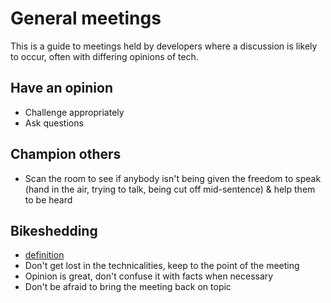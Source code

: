 # General meetings

This is a guide to meetings held by developers where a discussion is likely to occur, often with differing opinions of tech.

## Have an opinion
* Challenge appropriately
* Ask questions

## Champion others
* Scan the room to see if anybody isn't being given the freedom to speak (hand in the air, trying to talk, being cut off mid-sentence) & help them to be heard

## Bikeshedding
* [definition](https://en.wikipedia.org/wiki/Parkinson%27s_law_of_triviality)
* Don't get lost in the technicalities, keep to the point of the meeting
* Opinion is great, don't confuse it with facts when necessary
* Don't be afraid to bring the meeting back on topic